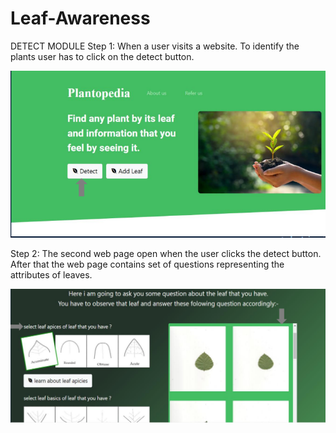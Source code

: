 # Leaf-Awareness
DETECT MODULE
Step 1: When a user visits a website. To identify the plants user has to click on the detect button.

![1](https://github.com/manishkt52/Leaf-Awareness/blob/main/SS/1.PNG)


Step 2: The second web page open when the user clicks the detect button. After that the web page contains set of questions representing the attributes of leaves.

![2](https://github.com/manishkt52/Leaf-Awareness/blob/main/SS/2.PNG)
